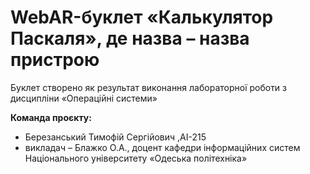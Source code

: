 # WebAR-буклет «Калькулятор Паскаля», де назва – назва пристрою 
Буклет створено як результат виконання лабораторної роботи з дисципліни «Операційні системи»

**Команда проєкту:**
+ Березанський Тимофій Сергійович ,АІ-215 
+ викладач – Блажко О.А., доцент кафедри інформаційних систем Національного університету «Одеська політехніка» 
